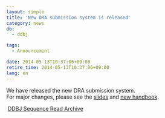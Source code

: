 ```yaml
---
layout: simple
title: 'New DRA submission system is released'
category: news
db:
  - ddbj

tags:
  - Announcement

date: 2014-05-13T10:37:06+09:00
retire_time: 2014-05-13T10:37:06+09:00
lang: en
---
```


<p>We have released the new DRA submission system.<br>For major changes, please see the <a href="http://www.slideshare.net/DDBJslide/new-dra-submission-system-starts">slides</a> and <a href="/dra/services/index.html">new handbook</a>.</p>

<p><span class="icon_d-triangle"> <a href="/dra/index-e.html">DDBJ Sequence Read Archive</a></span></p>
